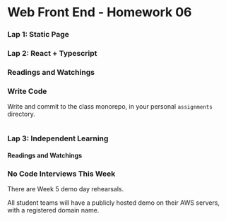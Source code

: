 # Web Front End - Homework 06

### Lap 1: Static Page

### Lap 2: React + Typescript

### Readings and Watchings

### Write Code
Write and commit to the class monorepo, in your personal `assignments` directory.

```
```

### Lap 3: Independent Learning

#### Readings and Watchings

### No Code Interviews This Week
There are Week 5 demo day rehearsals.

All student teams will have a publicly hosted demo on their AWS servers, with a registered domain name.
